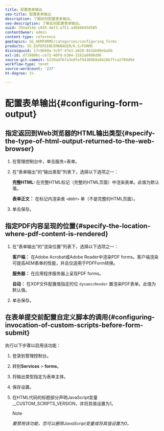 ```yaml
---
title: 配置表单输出
seo-title: 配置表单输出
description: 了解如何配置表单输出。
seo-description: 了解如何配置表单输出。
uuid: 70aad14e-c845-4ef3-a751-ad8860d5d505
contentOwner: admin
content-type: reference
geptopics: SG_AEMFORMS/categories/configuring_forms
products: SG_EXPERIENCEMANAGER/6.5/FORMS
discoiquuid: 17c9b69a-3c6f-47e3-a828-841bb90eba8b
exl-id: d739806c-ce72-40fd-b304-3262a0988d96
source-git-commit: b220adf6fa3e9faf94389b9a9416b7fca2f89d9d
workflow-type: tm+mt
source-wordcount: '237'
ht-degree: 1%

---
```


# 配置表单输出{#configuring-form-output}

## 指定返回到Web浏览器的HTML输出类型{#specify-the-type-of-html-output-returned-to-the-web-browser}

1. 在管理控制台中，单击服务>表单。
1. 在“表单输出”的“输出类型”列表下，选择以下选项之一：

   **完整HTML:** 在完整HTML标记（完整的HTML页面）中渲染表单。此值为默认值。

   **表单正文：** 在标记内渲染表 `<BODY>` 单（不是完整的HTML页面）。

1. 单击保存。

## 指定PDF内容呈现的位置{#specify-the-location-where-pdf-content-is-rendered}

1. 在“表单输出”的“渲染位置”列表下，选择以下选项之一：

   **客户端：** 在Adobe Acrobat或Adobe Reader中渲染PDF forms。客户端渲染可提高AEM表单的性能，并且仅适用于PDFForm转换。

   **服务器：** 在应用程序服务器上呈现PDF forms。

   **自动：** 在XDP文件配置值指定的位 `dynamicRender` 置渲染PDF表单。此值为默认值。

1. 单击保存。

## 在表单提交前配置自定义脚本的调用{#configuring-invocation-of-custom-scripts-before-form-submit}

执行以下步骤以启用该功能：

1. 登录到管理控制台。
1. 转到&#x200B;**Services** > **forms**。
1. 将输出类型指定为表单主体。
1. 保存设置。
1. 在HTML代码的标题部分声明JavaScript变量__CUSTOM_SCRIPTS_VERSION，并将其值设置为1。

   >[!NOTE]
   >
   >*要禁用该功能，您可以删除JavaScript变量或将其值设置为0。*
